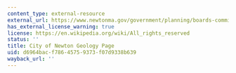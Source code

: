 ```yaml
---
content_type: external-resource
external_url: https://www.newtonma.gov/government/planning/boards-commissions/conservation-commission/public-education-and-involvement/geology-of-newton
has_external_license_warning: true
license: https://en.wikipedia.org/wiki/All_rights_reserved
status: ''
title: City of Newton Geology Page
uid: d6964bac-f786-4575-9373-f07d9338b639
wayback_url: ''
---
```

